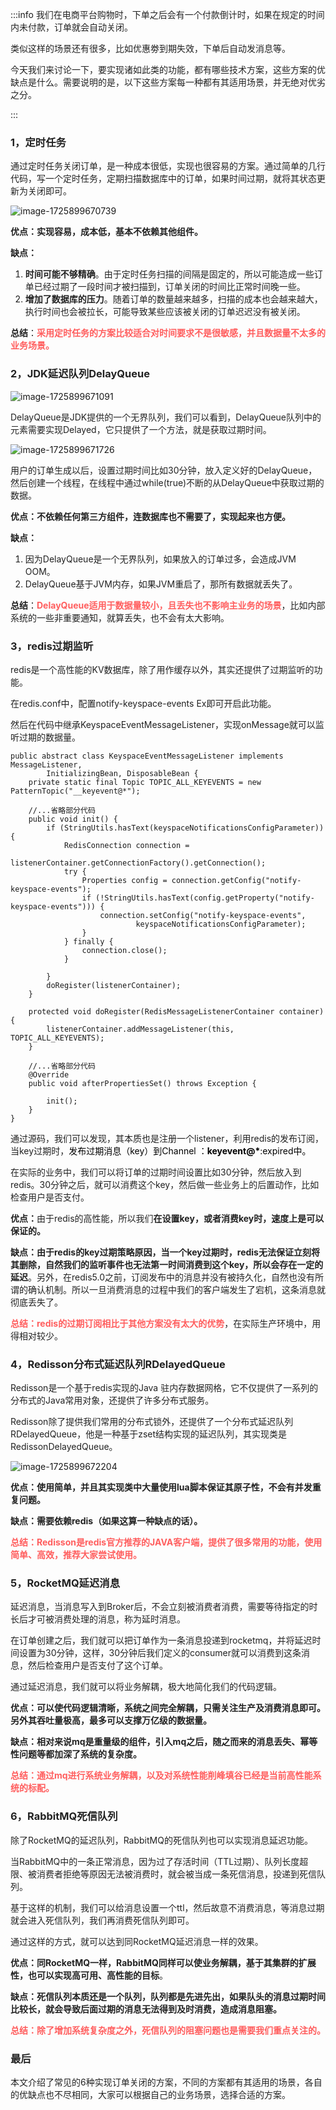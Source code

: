 :::info
<font style="color:rgb(34, 34, 34);">我们在电商平台购物时，下单之后会有一个付款倒计时，如果在规定的时间内未付款，订单就会自动关闭。</font>

<font style="color:rgb(34, 34, 34);">类似这样的场景还有很多，比如优惠劵到期失效，下单后自动发消息等。</font>

<font style="color:rgb(34, 34, 34);">今天我们来讨论一下，要实现诸如此类的功能，都有哪些技术方案，这些方案的优缺点是什么。需要说明的是，以下这些方案每一种都有其适用场景，并无绝对优劣之分。</font>

:::

### <font style="color:rgb(34, 34, 34);">1，定时任务</font>
<font style="color:rgb(34, 34, 34);">通过定时任务关闭订单，是一种成本很低，实现也很容易的方案。通过简单的几行代码，写一个定时任务，定期扫描数据库中的订单，如果时间过期，就将其状态更新为关闭即可。</font>

![image-1725899670739](./assets/image-1725899670739.png)

**<font style="color:rgb(34, 34, 34);">优点：实现容易，成本低，基本不依赖其他组件。</font>**

**<font style="color:rgb(34, 34, 34);">缺点：</font>**

1. **<font style="color:rgb(34, 34, 34);">时间可能不够精确</font>**<font style="color:rgb(34, 34, 34);">。由于定时任务扫描的间隔是固定的，所以可能造成一些订单已经过期了一段时间才被扫描到，订单关闭的时间比正常时间晚一些。</font>
2. **<font style="color:rgb(34, 34, 34);">增加了数据库的压力</font>**<font style="color:rgb(34, 34, 34);">。随着订单的数量越来越多，扫描的成本也会越来越大，执行时间也会被拉长，可能导致某些应该被关闭的订单迟迟没有被关闭。</font>

**<font style="color:rgb(34, 34, 34);">总结</font>**<font style="color:rgb(34, 34, 34);">：</font>**<font style="color:rgb(255, 94, 94);">采用定时任务的方案比较适合对时间要求不是很敏感，并且数据量不太多的业务场景。</font>**

### <font style="color:rgb(34, 34, 34);">2，JDK延迟队列DelayQueue</font>
![image-1725899671091](./assets/image-1725899671091.png)

<font style="color:rgb(34, 34, 34);">DelayQueue是JDK提供的一个无界队列，我们可以看到，DelayQueue队列中的元素需要实现Delayed，它只提供了一个方法，就是获取过期时间。</font>

![image-1725899671726](./assets/image-1725899671726.png)

<font style="color:rgb(34, 34, 34);">用户的订单生成以后，设置过期时间比如30分钟，放入定义好的DelayQueue，然后创建一个线程，在线程中通过while(true)不断的从DelayQueue中获取过期的数据。</font>

**<font style="color:rgb(34, 34, 34);">优点：不依赖任何第三方组件，连数据库也不需要了，实现起来也方便。</font>**

**<font style="color:rgb(34, 34, 34);">缺点：</font>**

1. <font style="color:rgb(34, 34, 34);">因为DelayQueue是一个无界队列，如果放入的订单过多，会造成JVM OOM。</font>
2. <font style="color:rgb(34, 34, 34);">DelayQueue基于JVM内存，如果JVM重启了，那所有数据就丢失了。</font>

**<font style="color:rgb(34, 34, 34);">总结</font>**<font style="color:rgb(34, 34, 34);">：</font>**<font style="color:rgb(255, 94, 94);">DelayQueue适用于数据量较小，且丢失也不影响主业务的场景</font>**<font style="color:rgb(34, 34, 34);">，比如内部系统的一些非重要通知，就算丢失，也不会有太大影响。</font>

### <font style="color:rgb(34, 34, 34);">3，redis过期监听</font>
<font style="color:rgb(34, 34, 34);">redis是一个高性能的KV数据库，除了用作缓存以外，其实还提供了过期监听的功能。</font>

<font style="color:rgb(34, 34, 34);">在redis.conf中，配置</font><font style="color:rgb(34, 34, 34);">notify-keyspace-events Ex即可开启此功能。</font>

<font style="color:rgb(34, 34, 34);">然后在代码中继承KeyspaceEventMessageListener，实现onMessage就可以监听过期的数据量。</font>

```shell
public abstract class KeyspaceEventMessageListener implements MessageListener,
        InitializingBean, DisposableBean {
    private static final Topic TOPIC_ALL_KEYEVENTS = new PatternTopic("__keyevent@*");

    //...省略部分代码
    public void init() {
        if (StringUtils.hasText(keyspaceNotificationsConfigParameter)) {
            RedisConnection connection =
                    listenerContainer.getConnectionFactory().getConnection();
            try {
                Properties config = connection.getConfig("notify-keyspace-events");
                if (!StringUtils.hasText(config.getProperty("notify-keyspace-events"))) {
                    connection.setConfig("notify-keyspace-events",
                            keyspaceNotificationsConfigParameter);
                }
            } finally {
                connection.close();
            }

        }
        doRegister(listenerContainer);
    }
    
    protected void doRegister(RedisMessageListenerContainer container) {
        listenerContainer.addMessageListener(this, TOPIC_ALL_KEYEVENTS);
    }

    //...省略部分代码
    @Override
    public void afterPropertiesSet() throws Exception {

        init();
    }
}
```

<font style="color:rgb(34, 34, 34);">通过源码，我们可以发现，其本质也是注册一个listener，利用redis的发布订阅，当key过期时，</font><font style="color:rgb(0, 0, 0);">发布过期消息（key）到Channel ：__keyevent@*__:expired中。</font>

<font style="color:rgb(34, 34, 34);">在实际的业务中，我们可以将订单的过期时间设置比如30分钟，然后放入到redis。30分钟之后，就可以消费这个key，然后做一些业务上的后置动作，比如检查用户是否支付。</font>

**<font style="color:rgb(34, 34, 34);">优点：</font>**<font style="color:rgb(34, 34, 34);">由于redis的高性能，所以我们</font>**<font style="color:rgb(34, 34, 34);">在设置key，或者消费key时，速度上是可以保证的。</font>**

**<font style="color:rgb(34, 34, 34);">缺点：由于redis的key过期策略原因，当一个key过期时，redis无法保证立刻将其删除，自然我们的监听事件也无法第一时间消费到这个key，所以会存在一定的延迟</font>**<font style="color:rgb(34, 34, 34);">。另外，在redis5.0之前，订阅发布中的消息并没有被持久化，自然也没有所谓的确认机制。所以一旦消费消息的过程中我们的客户端发生了宕机，这条消息就彻底丢失了。</font>

**<font style="color:rgb(255, 94, 94);">总结：redis的过期订阅相比于其他方案没有太大的优势</font>**<font style="color:rgb(34, 34, 34);">，在实际生产环境中，用得相对较少。</font>

### <font style="color:rgb(34, 34, 34);">4，Redisson分布式延迟队列RDelayedQueue</font>
<font style="color:rgb(34, 34, 34);">Redisson是一个基于redis实现的Java 驻内存数据网格，</font><font style="color:rgb(34, 34, 34);">它不仅提供了一系列的分布式的Java常用对象，还提供了许多分布式服务。</font>

<font style="color:rgb(34, 34, 34);">Redisson除了提供我们常用的分布式锁外，还提供了一个</font><font style="color:rgb(34, 34, 34);">分布式延迟队列RDelayedQueue，他是一种基于zset结构实现的延迟队列，其实现类是</font><font style="color:rgb(34, 34, 34);">RedissonDelayedQueue。</font>

![image-1725899672204](./assets/image-1725899672204.png)

**<font style="color:rgb(34, 34, 34);">优点：使用简单，并且其实现类中大量使用lua脚本保证其原子性，不会有并发重复问题。</font>**

**<font style="color:rgb(34, 34, 34);">缺点：需要依赖redis（如果这算一种缺点的话）。</font>**

**<font style="color:rgb(255, 94, 94);">总结：Redisson是redis官方推荐的JAVA客户端，提供了很多常用的功能，使用简单、高效，推荐大家尝试使用。</font>**

### <font style="color:rgb(34, 34, 34);">5，RocketMQ延迟消息</font>
<font style="color:rgb(34, 34, 34);">延迟消息，当消息写入到Broker后，不会立刻被消费者消费，需要等待指定的时长后才可被消费处理的消息，称为延时消息。</font>

<font style="color:rgb(34, 34, 34);">在订单创建之后，我们就可以把订单作为一条消息投递到rocketmq，并将延迟时间设置为30分钟，这样，30分钟后我们定义的consumer就可以消费到这条消息，然后检查用户是否支付了这个订单。</font>

<font style="color:rgb(34, 34, 34);">通过延迟消息，我们就可以将业务解耦，极大地简化我们的代码逻辑。</font>

**<font style="color:rgb(34, 34, 34);">优点：可以使代码逻辑清晰，系统之间完全解耦，只需关注生产及消费消息即可。另外其吞吐量极高，最多可以支撑万亿级的数据量。</font>**

**<font style="color:rgb(34, 34, 34);">缺点：相对来说mq是重量级的组件，引入mq之后，随之而来的消息丢失、幂等性问题等都加深了系统的复杂度。</font>**

**<font style="color:rgb(255, 94, 94);">总结：通过mq进行系统业务解耦，以及对系统性能削峰填谷已经是当前高性能系统的标配。</font>**

### <font style="color:rgb(34, 34, 34);">6，RabbitMQ死信队列</font>
<font style="color:rgb(34, 34, 34);">除了RocketMQ的延迟队列，RabbitMQ的死信队列也可以实现消息延迟功能。</font>

<font style="color:rgb(34, 34, 34);">当RabbitMQ中的一条正常消息，因为过了存活时间（TTL过期）、队列长度超限、被消费者拒绝等原因无法被消费时，就会被当成一条死信消息，投递到死信队列。</font>

<font style="color:rgb(34, 34, 34);">基于这样的机制，我们可以给消息设置一个ttl，然后故意不消费消息，等消息过期就会进入死信队列，我们再消费死信队列即可。</font>

<font style="color:rgb(34, 34, 34);">通过这样的方式，就可以达到同RocketMQ延迟消息一样的效果。</font>

**<font style="color:rgb(34, 34, 34);">优点：同RocketMQ一样，RabbitMQ同样可以使业务解耦，基于其集群的扩展性，也可以实现高可用、高性能的目标</font>**<font style="color:rgb(34, 34, 34);">。</font>

**<font style="color:rgb(34, 34, 34);">缺点：死信队列本质还是一个队列，队列都是先进先出，如果队头的消息过期时间比较长，就会导致后面过期的消息无法得到及时消费，造成消息阻塞。</font>**

**<font style="color:rgb(255, 94, 94);">总结：除了增加系统复杂度之外，死信队列的阻塞问题也是需要我们重点关注的。</font>**

### <font style="color:rgb(34, 34, 34);">最后</font>
<font style="color:rgb(34, 34, 34);">本文介绍了常见的6种实现订单关闭的方案，不同的方案都有其适用的场景，各自的优缺点也不尽相同，大家可以根据自己的业务场景，选择合适的方案。</font>

